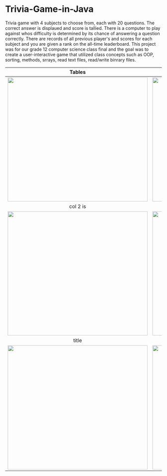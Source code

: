 # Trivia-Game-in-Java
Trivia game with 4 subjects to choose from, each with 20 questions. The correct answer is displaued and score is tallied. There is a computer to play against whos difficulty is determined by its chance of answering a question correctly. There are records of all previous player's and scores for each subject and you are given a rank on the all-time leaderboard. This project was for our grade 12 computer science class final and the goal was to create a user-interactive game that utilized class concepts such as OOP, sorting, methods, srrays, read text files, read/write binrary files.




| Tables        | Are           | 
| :-------------: |:-------------:|
| <img width= "450" height= "400" src= "https://user-images.githubusercontent.com/106715980/173976968-c27dfd46-e70e-4a30-b06b-e1d220f5c76e.png"> |<img width= "450" height= "400" src="https://user-images.githubusercontent.com/106715980/174203596-e4df1f39-e6f5-468f-a52a-4821ce8af2fb.png">|
| col 2 is      | centered      | 
| <img width= "450" height= "400" src= "https://user-images.githubusercontent.com/106715980/174204128-ef88b7d2-3d3e-49a1-b22d-305cc46629f6.png"> | <img width= "450" height= "400" src= "https://user-images.githubusercontent.com/106715980/174210198-1d73e071-a356-4fb5-b245-ac343a4b287f.png">      | 
| title | title   |
| <img width= "450" height= "400" src= "https://user-images.githubusercontent.com/106715980/174211823-8348f648-69b6-4bdb-aa4b-ffcfed139062.gif">| <img width= "450" height= "400" src= "https://user-images.githubusercontent.com/106715980/174211069-26bc8c66-c006-4f23-aa12-99a39101bd52.png" >|

